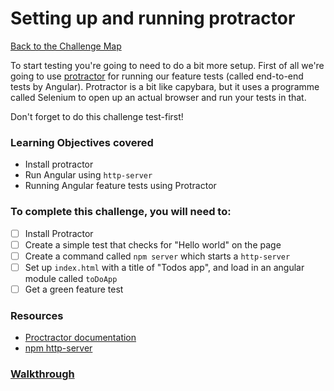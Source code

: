 # Setting up and running protractor

[Back to the Challenge Map](00_challenge_map.md)

To start testing you're going to need to do a bit more setup. First of all we're
going to use [protractor](http://angular.github.io/protractor/#/) for running
our feature tests (called end-to-end tests by Angular). Protractor is a bit like
capybara, but it uses a programme called Selenium to open up an actual browser
and run your tests in that.

Don't forget to do this challenge test-first!

### Learning Objectives covered
- Install protractor
- Run Angular using `http-server`
- Running Angular feature tests using Protractor

### To complete this challenge, you will need to:

- [ ] Install Protractor
- [ ] Create a simple test that checks for "Hello world" on the page
- [ ] Create a command called `npm server` which starts a `http-server`
- [ ] Set up `index.html` with a title of "Todos app", and load in an angular
  module called `toDoApp`
- [ ] Get a green feature test

### Resources

- [Proctractor documentation](http://angular.github.io/protractor/#/)
- [npm http-server](https://www.npmjs.com/package/http-server)

### [Walkthrough](walkthroughs/09_protractor.md)
